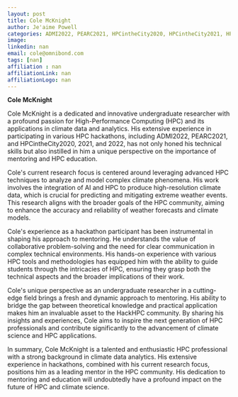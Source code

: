 ```yaml
---
layout: post
title: Cole McKnight
author: Je'aime Powell
categories: ADMI2022, PEARC2021, HPCintheCity2020, HPCintheCity2021, HPCintheCity2022
image: 
linkedin: nan
email: cole@omnibond.com
tags: [nan]
affiliation : nan 
affiliationLink: nan
affiliationLogo: nan                      
---
```


**Cole McKnight**
 
 Cole McKnight is a dedicated and innovative undergraduate researcher with a profound passion for High-Performance Computing (HPC) and its applications in climate data and analytics. His extensive experience in participating in various HPC hackathons, including ADMI2022, PEARC2021, and HPCintheCity2020, 2021, and 2022, has not only honed his technical skills but also instilled in him a unique perspective on the importance of mentoring and HPC education.
 
 Cole's current research focus is centered around leveraging advanced HPC techniques to analyze and model complex climate phenomena. His work involves the integration of AI and HPC to produce high-resolution climate data, which is crucial for predicting and mitigating extreme weather events. This research aligns with the broader goals of the HPC community, aiming to enhance the accuracy and reliability of weather forecasts and climate models.
 
 Cole's experience as a hackathon participant has been instrumental in shaping his approach to mentoring. He understands the value of collaborative problem-solving and the need for clear communication in complex technical environments. His hands-on experience with various HPC tools and methodologies has equipped him with the ability to guide students through the intricacies of HPC, ensuring they grasp both the technical aspects and the broader implications of their work.
 
 Cole's unique perspective as an undergraduate researcher in a cutting-edge field brings a fresh and dynamic approach to mentoring. His ability to bridge the gap between theoretical knowledge and practical application makes him an invaluable asset to the HackHPC community. By sharing his insights and experiences, Cole aims to inspire the next generation of HPC professionals and contribute significantly to the advancement of climate science and HPC applications.
 
 In summary, Cole McKnight is a talented and enthusiastic HPC professional with a strong background in climate data analytics. His extensive experience in hackathons, combined with his current research focus, positions him as a leading mentor in the HPC community. His dedication to mentoring and education will undoubtedly have a profound impact on the future of HPC and climate science.  
                    
